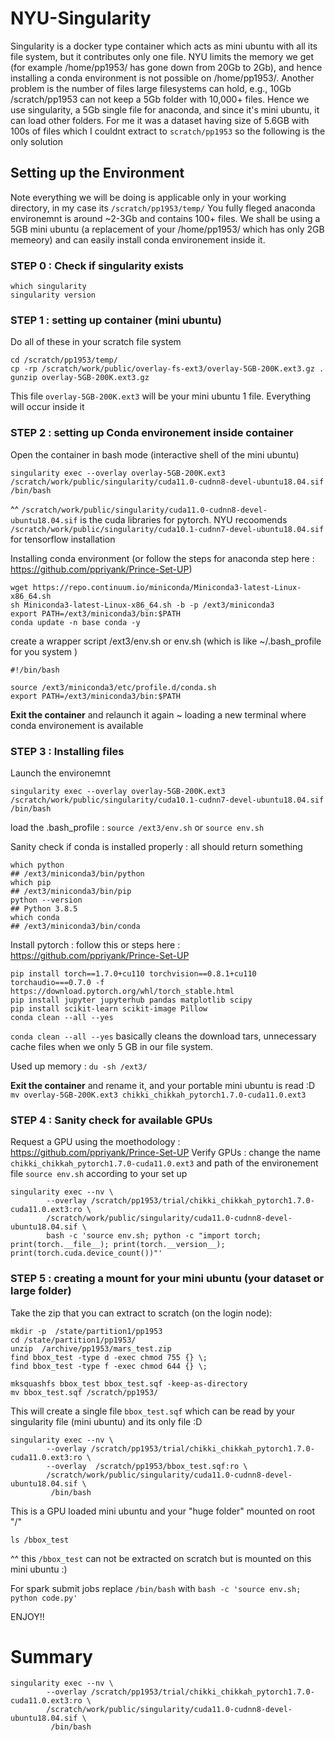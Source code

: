 # NYU-Singularity

Singularity is a docker type container which acts as mini ubuntu with all its file system, but it contributes only one file. NYU limits the memory we get (for example /home/pp1953/ has gone down from 20Gb to 2Gb), and hence installing a conda environment is not possible on /home/pp1953/. Another problem is the number of files large filesystems can hold, e.g., 10Gb /scratch/pp1953 can not keep a 5Gb folder with 10,000+ files. Hence we use singularity, a 5Gb single file for anaconda, and since it's mini ubuntu, it can load other folders. 
For me it was a dataset having size of 5.6GB with 100s of files which I couldnt extract to `scratch/pp1953` so the following is the only solution 

## Setting up the Environment 
Note everything we will be doing is applicable only in your working directory, in my case its `/scratch/pp1953/temp/`
You fully fleged anaconda environemnt is around ~2-3Gb and contains 100+ files. We shall be using a 5GB mini ubuntu (a replacement of your /home/pp1953/ which has only 2GB memeory) and can easily install conda environement inside it. 

### STEP 0 : Check if singularity exists 
```
which singularity 
singularity version
```
### STEP 1 : setting up container (mini ubuntu)
Do all of these in your scratch file system
```
cd /scratch/pp1953/temp/
cp -rp /scratch/work/public/overlay-fs-ext3/overlay-5GB-200K.ext3.gz .
gunzip overlay-5GB-200K.ext3.gz
```
This file `overlay-5GB-200K.ext3` will be your mini ubuntu 1 file. Everything will occur inside it 


### STEP 2 : setting up Conda environement inside container
Open the container in bash mode (interactive shell of the mini ubuntu)
```
singularity exec --overlay overlay-5GB-200K.ext3 /scratch/work/public/singularity/cuda11.0-cudnn8-devel-ubuntu18.04.sif /bin/bash
```
^^ `/scratch/work/public/singularity/cuda11.0-cudnn8-devel-ubuntu18.04.sif` is the cuda libraries for pytorch. NYU recoomends `/scratch/work/public/singularity/cuda10.1-cudnn7-devel-ubuntu18.04.sif` for tensorflow installation


Installing conda environment (or follow the steps for anaconda step here : https://github.com/ppriyank/Prince-Set-UP)
``` 
wget https://repo.continuum.io/miniconda/Miniconda3-latest-Linux-x86_64.sh
sh Miniconda3-latest-Linux-x86_64.sh -b -p /ext3/miniconda3
export PATH=/ext3/miniconda3/bin:$PATH
conda update -n base conda -y
```
create a wrapper script /ext3/env.sh  or env.sh (which is like ~/.bash_profile for you system )
```
#!/bin/bash

source /ext3/miniconda3/etc/profile.d/conda.sh
export PATH=/ext3/miniconda3/bin:$PATH
```
**Exit the container** and relaunch it again ~ loading a new terminal where conda environement is available 

### STEP 3 : Installing files 
Launch the environemnt
```
singularity exec --overlay overlay-5GB-200K.ext3 /scratch/work/public/singularity/cuda10.1-cudnn7-devel-ubuntu18.04.sif /bin/bash
```
load the .bash_profile : `source /ext3/env.sh` or `source env.sh`

Sanity check if conda is installed properly : all should return something 
```
which python
## /ext3/miniconda3/bin/python
which pip   
## /ext3/miniconda3/bin/pip
python --version
## Python 3.8.5
which conda
## /ext3/miniconda3/bin/conda
```
Install pytorch : follow this or steps here : https://github.com/ppriyank/Prince-Set-UP

```
pip install torch==1.7.0+cu110 torchvision==0.8.1+cu110 torchaudio===0.7.0 -f https://download.pytorch.org/whl/torch_stable.html
pip install jupyter jupyterhub pandas matplotlib scipy
pip install scikit-learn scikit-image Pillow
conda clean --all --yes
```
`conda clean --all --yes` basically cleans the download tars, unnecessary cache files when we only 5 GB in our file system. 

Used up memory : 
`du -sh /ext3/`

**Exit the container** and rename it, and your portable mini ubuntu is read :D 
```mv overlay-5GB-200K.ext3 chikki_chikkah_pytorch1.7.0-cuda11.0.ext3```

### STEP 4 : Sanity check for available GPUs

Request a GPU using the moethodology : https://github.com/ppriyank/Prince-Set-UP
Verify GPUs : change the name `chikki_chikkah_pytorch1.7.0-cuda11.0.ext3` and path of the environement file `source env.sh` according to your set up 
```
singularity exec --nv \
	    --overlay /scratch/pp1953/trial/chikki_chikkah_pytorch1.7.0-cuda11.0.ext3:ro \
	    /scratch/work/public/singularity/cuda11.0-cudnn8-devel-ubuntu18.04.sif \
	    bash -c 'source env.sh; python -c "import torch; print(torch.__file__); print(torch.__version__); print(torch.cuda.device_count())"'
```


### STEP 5 : creating a mount for your mini ubuntu (your dataset or large folder)

Take the zip that you can extract to scratch (on the login node): 
```
mkdir -p  /state/partition1/pp1953
cd /state/partition1/pp1953/
unzip  /archive/pp1953/mars_test.zip
find bbox_test -type d -exec chmod 755 {} \;
find bbox_test -type f -exec chmod 644 {} \;

mksquashfs bbox_test bbox_test.sqf -keep-as-directory
mv bbox_test.sqf /scratch/pp1953/
```

This will create a single file `bbox_test.sqf` which can be read by your singularity file (mini ubuntu) and its only file :D
```
singularity exec --nv \
	    --overlay /scratch/pp1953/trial/chikki_chikkah_pytorch1.7.0-cuda11.0.ext3:ro \
	    --overlay  /scratch/pp1953/bbox_test.sqf:ro \
	    /scratch/work/public/singularity/cuda11.0-cudnn8-devel-ubuntu18.04.sif \
	     /bin/bash
```

This is a GPU loaded mini ubuntu and your "huge folder" mounted on root "/" 
```
ls /bbox_test
```
^^ this `/bbox_test` can not be extracted on scratch but is mounted on this mini ubuntu :) 

For spark submit jobs
replace `/bin/bash` with 
`bash -c 'source env.sh; python code.py'`

ENJOY!!

# Summary 

```
singularity exec --nv \
	    --overlay /scratch/pp1953/trial/chikki_chikkah_pytorch1.7.0-cuda11.0.ext3:ro \
	    /scratch/work/public/singularity/cuda11.0-cudnn8-devel-ubuntu18.04.sif \
	     /bin/bash

```




